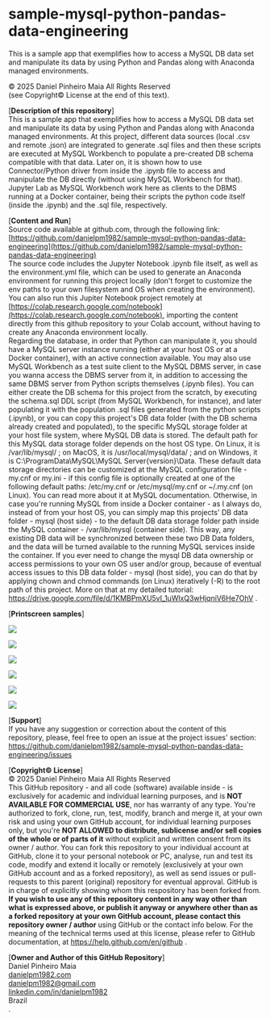 # sample-mysql-python-pandas-data-engineering
This is a sample app that exemplifies how to access a MySQL DB data set and manipulate its data by using Python and Pandas along with Anaconda managed environments.

© 2025 Daniel Pinheiro Maia All Rights Reserved<br>
(see Copyright© License at the end of this text).

[**Description of this repository**]<br>
This is a sample app that exemplifies how to access a MySQL DB data set and manipulate its data by using Python and Pandas along with Anaconda managed environments. At this project, different data sources (local .csv and remote .json) are integrated to generate .sql files and then these scripts are executed at MySQL Workbench to populate a pre-created DB schema compatible with that data. Later on, it is shown how to use Connector/Python driver from inside the .ipynb file to access and manipulate the DB directly (without using MySQL Workbench for that). Jupyter Lab as MySQL Workbench work here as clients to the DBMS running at a Docker container, being their scripts the python code itself (inside the .ipynb) and the .sql file, respectively.

[**Content and Run**]<br>
Source code available at github.com, through the following link:<br>
[https://github.com/danielpm1982/sample-mysql-python-pandas-data-engineering](https://github.com/danielpm1982/sample-mysql-python-pandas-data-engineering) <br>
The source code includes the Jupyter Notebook .ipynb file itself, as well as the environment.yml file, which can be used to generate an Anaconda environment for running this project locally (don't forget to customize the env paths to your own filesystem and OS when creating the environment).<br>
You can also run this Jupiter Notebook project remotely at [https://colab.research.google.com/notebook](https://colab.research.google.com/notebook), importing the content directly from this github repository to your Colab account, without having to create any Anaconda environment locally.<br>
Regarding the database, in order that Python can manipulate it, you should have a MySQL server instance running (either at your host OS or at a Docker container), with an active connection available. You may also use MySQL Workbench as a test suite client to the MySQL DBMS server, in case you wanna access the DBMS server from it, in addition to accessing the same DBMS server from Python scripts themselves (.ipynb files). You can either create the DB schema for this project from the scratch, by executing the schema.sql DDL script (from MySQL Workbench, for instance), and later populating it with the population .sql files generated from the python scripts (.ipynb), or you can copy this project's DB data folder (with the DB schema already created and populated), to the specific MySQL storage folder at your host file system, where MySQL DB data is stored. The default path for this MySQL data storage folder depends on the host OS type. On Linux, it is /var/lib/mysql/ ; on MacOS, it is /usr/local/mysql/data/ ; and on Windows, it is C:\ProgramData\MySQL\MySQL Server{version}\Data. These default data storage directories can be customized at the MySQL configuration file - my.cnf or my.ini - if this config file is optionally created at one of the following default paths: /etc/my.cnf or /etc/mysql/my.cnf or ~/.my.cnf (on Linux). You can read more about it at MySQL documentation. Otherwise, in case you're running MySQL from inside a Docker container - as I always do, instead of from your host OS, you can simply map this projects' DB data folder - mysql (host side) - to the default DB data storage folder path inside the MySQL container - /var/lib/mysql (container side). This way, any existing DB data will be synchronized between these two DB Data folders, and the data will be turned available to the running MySQL services inside the container. If you ever need to change the mysql DB data ownership or access permissions to your own OS user and/or group, because of eventual access issues to this DB data folder - mysql (host side), you can do that by applying chown and chmod commands (on Linux) iteratively (-R) to the root path of this project. More on that at my detailed tutorial: https://drive.google.com/file/d/1KMBPmXU5vI_1uWlxQ3wHjqniV6He7OhV .

[**Printscreen samples**]<br>

![](https://github.com/danielpm1982/sample-mysql-python-pandas-data-engineering/blob/master/select_book.png?raw=true)

![](https://github.com/danielpm1982/sample-mysql-python-pandas-data-engineering/blob/master/select_author.png?raw=true)

![](https://github.com/danielpm1982/sample-mysql-python-pandas-data-engineering/blob/master/select_genre.png?raw=true)

![](https://github.com/danielpm1982/sample-mysql-python-pandas-data-engineering/blob/master/select_feedback_pt_br.png?raw=true)

![](https://raw.githubusercontent.com/danielpm1982/sample-mysql-python-pandas-data-engineering/refs/heads/master/select_view_1.png)

![](https://raw.githubusercontent.com/danielpm1982/sample-mysql-python-pandas-data-engineering/refs/heads/master/select_view_2.png)

[**Support**]<br>
If you have any suggestion or correction about the content of this repository, please, feel free to open an issue at the project issues' section:<br>
https://github.com/danielpm1982/sample-mysql-python-pandas-data-engineering/issues

[**Copyright© License**]<br>
© 2025 Daniel Pinheiro Maia All Rights Reserved<br>
This GitHub repository - and all code (software) available inside - is exclusively for academic and individual learning purposes, and is **NOT AVAILABLE FOR COMMERCIAL USE**, nor has warranty of any type. You're authorized to fork, clone, run, test, modify, branch and merge it, at your own risk and using your own GitHub account, for individual learning purposes only, but you're **NOT ALLOWED to distribute, sublicense and/or sell copies of the whole or of parts of it** without explicit and written consent from its owner / author. You can fork this repository to your individual account at GitHub, clone it to your personal notebook or PC, analyse, run and test its code, modify and extend it locally or remotely (exclusively at your own GitHub account and as a forked repository), as well as send issues or pull-requests to this parent (original) repository for eventual approval. GitHub is in charge of explicitly showing whom this respository has been forked from. **If you wish to use any of this repository content in any way other than what is expressed above, or publish it anyway or anywhere other than as a forked repository at your own GitHub account, please contact this repository owner / author** using GitHub or the contact info below. For the meaning of the technical terms used at this license, please refer to GitHub documentation, at https://help.github.com/en/github .

[**Owner and Author of this GitHub Repository**]<br>
Daniel Pinheiro Maia<br>
[danielpm1982.com](https://www.danielpm1982.com)<br>
danielpm1982@gmail.com<br>
[linkedin.com/in/danielpm1982](https://www.linkedin.com/in/danielpm1982)<br>
Brazil<br>
.
